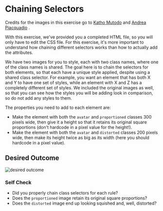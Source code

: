 # Chaining Selectors

Credits for the images in this exercise go
to [Katho Mutodo](https://www.pexels.com/@photobykatho?utm_content=attributionCopyText&utm_medium=referral&utm_source=pexels)
and [Andrea Piacquadio](https://www.pexels.com/@olly?utm_content=attributionCopyText&utm_medium=referral&utm_source=pexels)
.

With this exercise, we've provided you a completed HTML file, so you will only have to edit the CSS file. For this
exercise, it's more important to understand how chaining different selectors works than how to actually add the
attributes.

We have two images for you to style, each with two class names, where one of the class names is shared. The goal here is
to chain the selectors for both elements, so that each have a unique style applied, despite using a shared class
selector. For example, you want an element that has both X and Y to have one set of styles, while an element with X and
Z has a completely different set of styles. We included the original images as well, so that you can see how the styles
you will be adding look in comparison, so do not add any styles to them.

The properties you need to add to each element are:

* Make the element with both the `avatar` and `proportioned` classes 300 pixels wide, then give it a height so that it
  retains its original square proportions (don't hardcode in a pixel value for the height!).
* Make the element with both the `avatar` and `distorted` classes 200 pixels wide, then make its height twice as big as
  its width (here you should hardcode in a pixel value).

## Desired Outcome

![desired outcome](./desired-outcome.png)

### Self Check

- Did you properly chain class selectors for each rule?
- Does the `proportioned` image retain its original square proportions?
- Does the `distorted` image end up looking squished and, well, distorted?
